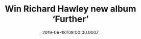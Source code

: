 ---
campaign-uuid: "c-125244e7-c6dc-4ffa-a636-b4336cc1b14e"
type: "Competition"
category: "Music"
date: "2019-06-18T09:00:00.000Z"
end-date: "2019-07-18T23:59:00.000Z"
disable-form: false
is_promoted: false
has_entry_page: true
title: "Win Richard Hawley new album ‘Further’"
competition-description: "<p>We have on our hands the eighth studio album from the\
  \ Sheffield-born singer-songwriter Richard Hawley. A brand new album we are pretty\
  \ sure you wont want to miss. Doors, Not Lonely, Alone… are some of his new hits\
  \ you would love.</p>\n<p> Want to hear it first? Click below for a chance to win.</p>\n"
hero-header: "Win Richard Hawley new album ‘Further’"
terms-confirmation: "N/A"
banner-img: "https://assets.expresslyapp.com/asset-afd64638-df0e-4caa-9542-ca1ac88b5dc0.jpg"
logo-left-href: "http://club.expressly.io"
logo-left-image: "https://assets.expresslyapp.com/asset-25a1b67c-01d5-48b4-a9f3-a93aaf45f783.jpg"
logo-left-title: "Expressly Club"
bg-image-hero: "https://assets.expresslyapp.com/asset-50a09fd9-d9de-489b-8a00-e34549d62d35.jpg"
bg-image-first: "https://assets.expresslyapp.com/asset-09dabf9f-371a-4f9e-81ea-ddc8d30a5a05.jpg"
section1-content: "<p>Richard Hawley eighth studio album is here! ‘’I really wanted\
  \ to challenge myself to try to keep things relatively up-tempo and keep the songs\
  \ to about three minutes long, I was asking myself. Can you get your message across\
  \ like a bullet? Can you still do that? It's quite a tough question to ask’’</p>\n\
  <p>He is back and better than ever! Enter the form below for a chance to win his\
  \ brand new cd and it could be coming home with you!</p>\n<p>Good luck!</p>\n"
entry-title: "Win Richard Hawley new album ‘Further’!"
entry-content: "<p>Enter the draw to win Richard Hawley new album ‘Further by completing\
  \ the form below before 23:59 on the 18th of July  2019.</p>\n"
has-winner: false
prize-description: "Richard Hawley new album ‘Further’"
special-conditions: "Multiple entries are allowed up to one every day.\r\nThis competition\
  \ is also available on: http:/aaa.nme.com/competitons/richard-hawley-further"
country-restrictions:
- "GB"
---